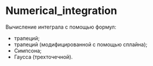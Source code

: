 # Numerical_integration
Вычисление интеграла с помощью формул:
-	трапеций;
-	трапеций (модифицированной с помощью сплайна);
-	Симпсона;
-	Гаусса (трехточечной).
